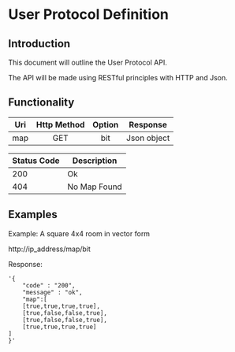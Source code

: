 User Protocol Definition
=========================

## Introduction ##

This document will outline the User Protocol API.

The API will be made using RESTful principles with HTTP and Json.


## Functionality ##

| Uri | Http Method |   Option   | Response  |
|-----|:-----------:|:----------:|:---------:|
| map | GET         | bit        |Json object|

| Status Code | Description |
|-------------|-------------|
|   200       |      Ok     |
|   404       | No Map Found|



## Examples ##

Example: A square 4x4 room in vector form

http://ip_address/map/bit

Response: 
```
'{
    "code" : "200",
    "message" : "ok",
    "map":[
    [true,true,true,true], 
    [true,false,false,true],
    [true,false,false,true],
    [true,true,true,true]
]
}'
```

